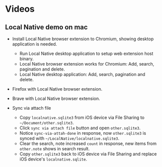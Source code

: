 # Videos

## Local Native demo on mac
- Install Local Native browser extension to Chromium, showing desktop application is needed.
  - Run Local Native desktop application to setup web extension host binary.
  - Local Native browser extension works for Chromium: Add, search, pagination and delete.
  - Local Native desktop application: Add, search, pagination and delete.

- Firefox with Local Native browser extension.
- Brave with Local Native browser extension.

- Sync via attach file
  - Copy `localnative.sqlite3` from iOS device via File Sharing to `~/Document/other.sqlite3`.
  - Click `sync via attach file` button and open `other.sqlite3`.
  - Notice `sync-via-attah-done` in response, now `other.sqlite3` is synced with `~/LocalNative/localnative.sqlite3`.
  - Clear the search, note increased `count` in response, new items from `other.note` shows in search result.
  - Copy `other.sqlite3` back to iOS device via File Sharing and replace iOS device's `localnative.sqlite`.



